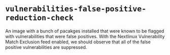 # `vulnerabilities-false-positive-reduction-check`
An image with a bunch of pacakges installed that were known to be flagged with vulnerabilities that were false positives.  With the Nextlinux Vulnerability Match Exclusion feed
enabled, we should observe that all of the false positive vulnerabilities are suppressed.


